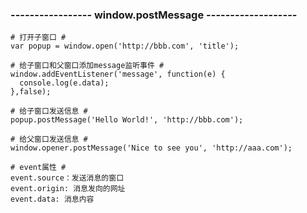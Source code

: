 ### ----------------- window.postMessage -------------------
	# 打开子窗口 #
	var popup = window.open('http://bbb.com', 'title');

	# 给子窗口和父窗口添加message监听事件 #
	window.addEventListener('message', function(e) {
	  console.log(e.data);
	},false);

	# 给子窗口发送信息 #
	popup.postMessage('Hello World!', 'http://bbb.com');

	# 给父窗口发送信息 #
	window.opener.postMessage('Nice to see you', 'http://aaa.com');

	# event属性 #
	event.source：发送消息的窗口
	event.origin: 消息发向的网址
	event.data: 消息内容


